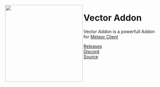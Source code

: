 
<img align="left" style="float:left" src='https://raw.githubusercontent.com/cally72jhb/vector-addon/main/src/main/resources/assets/vector/V-Component.png' width="250px" height="250px"><h1>Vector Addon</h1>

Vector Addon is a powerfull Addon for [Meteor Client](https://github.com/MeteorDevelopment/meteor-client)

[Releases](https://github.com/cally72jhb/vector-addon/releases)<br>
[Discord](https://discord.gg/A3nYgbKeXR)<br>
[Source](https://github.com/cally72jhb/vector-addon)<br>
